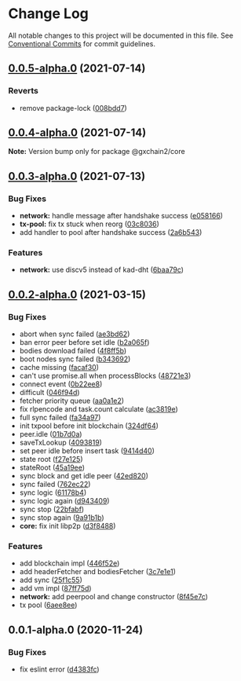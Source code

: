 # Change Log

All notable changes to this project will be documented in this file.
See [Conventional Commits](https://conventionalcommits.org) for commit guidelines.

## [0.0.5-alpha.0](https://github.com/gxchain/gxchain2/compare/v0.0.4-alpha.0...v0.0.5-alpha.0) (2021-07-14)


### Reverts

* remove package-lock ([008bdd7](https://github.com/gxchain/gxchain2/commit/008bdd7864503291873f907e1f872f5ac2622a9e))





## [0.0.4-alpha.0](https://github.com/gxchain/gxchain2/compare/v0.0.3-alpha.0...v0.0.4-alpha.0) (2021-07-14)

**Note:** Version bump only for package @gxchain2/core





## [0.0.3-alpha.0](https://github.com/gxchain/gxchain2/compare/v0.0.2-alpha.0...v0.0.3-alpha.0) (2021-07-13)


### Bug Fixes

* **network:** handle message after handshake success ([e058166](https://github.com/gxchain/gxchain2/commit/e058166168175b4f63859d5af842363f7377cd76))
* **tx-pool:** fix tx stuck when reorg ([03c8036](https://github.com/gxchain/gxchain2/commit/03c803628932fbafd323114d7c1d898571841e4c))
* add handler to pool after handshake success ([2a6b543](https://github.com/gxchain/gxchain2/commit/2a6b543b6a1b453a780543be38f35ea40c1746ff))


### Features

* **network:** use discv5 instead of kad-dht ([6baa79c](https://github.com/gxchain/gxchain2/commit/6baa79c73901359a841a265575c70ffa0951c96f))





## [0.0.2-alpha.0](https://iz11ro8cf9xz/node/gxchain2/compare/v0.0.1-alpha.0...v0.0.2-alpha.0) (2021-03-15)


### Bug Fixes

* abort when sync failed ([ae3bd62](https://iz11ro8cf9xz/node/gxchain2/commits/ae3bd62cefad191d0f0077c5374568d0eb923631))
* ban error peer before set idle ([b2a065f](https://iz11ro8cf9xz/node/gxchain2/commits/b2a065f949e1fe8d16689abde37bb3e17fc3aa82))
* bodies download failed ([4f8ff5b](https://iz11ro8cf9xz/node/gxchain2/commits/4f8ff5ba62f526c19c10e15886d00adba39116a1))
* boot nodes sync failed ([b343692](https://iz11ro8cf9xz/node/gxchain2/commits/b34369230ea6d8ab0928053da11cfeeab9ee4cba))
* cache missing ([facaf30](https://iz11ro8cf9xz/node/gxchain2/commits/facaf30e4094856ecd171a301638fc465e1451fd))
* can't use promise.all when processBlocks ([48721e3](https://iz11ro8cf9xz/node/gxchain2/commits/48721e300792dcbdd03ed01d546b0166110463fa))
* connect event ([0b22ee8](https://iz11ro8cf9xz/node/gxchain2/commits/0b22ee8e05da849e9d7f5a7f2e5733b2124f5918))
* difficult ([046f94d](https://iz11ro8cf9xz/node/gxchain2/commits/046f94da52dee1e5048df8e86612f64f96686de8))
* fetcher priority queue ([aa0a1e2](https://iz11ro8cf9xz/node/gxchain2/commits/aa0a1e2a4a7701017b362ecdd95f17e94f1d3e97))
* fix rlpencode and task.count calculate ([ac3819e](https://iz11ro8cf9xz/node/gxchain2/commits/ac3819e0804864e441f02c4343a59f1301d222dd))
* full sync failed ([fa34a97](https://iz11ro8cf9xz/node/gxchain2/commits/fa34a97747f70cf3189c73e482143aa09eea3902))
* init txpool before init blockchain ([324df64](https://iz11ro8cf9xz/node/gxchain2/commits/324df64ebf047d0c1d3e0e921cf5903351164f5a))
* peer.idle ([01b7d0a](https://iz11ro8cf9xz/node/gxchain2/commits/01b7d0a1d8f6f2db955ab032954b97aeb87a0212))
* saveTxLookup ([4093819](https://iz11ro8cf9xz/node/gxchain2/commits/4093819a8c73e0376e93d153609300a9420571c2))
* set peer idle before insert task ([9414d40](https://iz11ro8cf9xz/node/gxchain2/commits/9414d40fa5af8ea958b18aa55c2f62de9359fb92))
* state root ([f27e125](https://iz11ro8cf9xz/node/gxchain2/commits/f27e125085a16047d13eda0649bb50d7937a91f5))
* stateRoot ([45a19ee](https://iz11ro8cf9xz/node/gxchain2/commits/45a19ee66a4b4556ecd6f94d1e0561bacfa5ca57))
* sync block and get idle peer ([42ed820](https://iz11ro8cf9xz/node/gxchain2/commits/42ed8200b2c772a51d0d189ecbc2e4d226304f16))
* sync failed ([762ec22](https://iz11ro8cf9xz/node/gxchain2/commits/762ec223852c497ece7dc40f268dca72bb343bea))
* sync logic ([61178b4](https://iz11ro8cf9xz/node/gxchain2/commits/61178b4561039d13eded24dbe266982b8a30a134))
* sync logic again ([d943409](https://iz11ro8cf9xz/node/gxchain2/commits/d943409305f67510b30a17c0b80a0e6b2255f29b))
* sync stop ([22bfabf](https://iz11ro8cf9xz/node/gxchain2/commits/22bfabff8f64b8633616ff7781ae19be824b1b14))
* sync stop again ([9a91b1b](https://iz11ro8cf9xz/node/gxchain2/commits/9a91b1bcf9f2250fdabe81e308321aca1f7727c9))
* **core:** fix init libp2p ([d3f8488](https://iz11ro8cf9xz/node/gxchain2/commits/d3f8488cd3b30ec7f6cddd15a2445fc3e7ca88b3))


### Features

* add blockchain impl ([446f52e](https://iz11ro8cf9xz/node/gxchain2/commits/446f52e20a48050a6af3c0db8ea0c8cb35ed2aca))
* add headerFetcher and bodiesFetcher ([3c7e1e1](https://iz11ro8cf9xz/node/gxchain2/commits/3c7e1e1d20c0e2d93884294145137a61e2e3d0e7))
* add sync ([25f1c55](https://iz11ro8cf9xz/node/gxchain2/commits/25f1c55582e269afff6b54989e452918dde2399d))
* add vm impl ([87ff75d](https://iz11ro8cf9xz/node/gxchain2/commits/87ff75dddf0c8afa7afb5ea7d6bc22b6af707c78))
* **network:** add peerpool and change constructor ([8f45e7c](https://iz11ro8cf9xz/node/gxchain2/commits/8f45e7cb8c79189919df3b8bb66753b85d51df2b))
* tx pool ([6aee8ee](https://iz11ro8cf9xz/node/gxchain2/commits/6aee8eecfbf396ce3bb220582e980d606fbf03b2))





## 0.0.1-alpha.0 (2020-11-24)


### Bug Fixes

* fix eslint error ([d4383fc](https://iz11ro8cf9xz/node/gxchain2/commits/d4383fc6e9bc65e81d152e57c172385e212fddf0))
